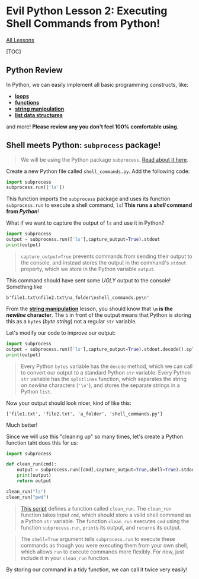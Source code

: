 # Evil Python Lesson 2: Executing Shell Commands from Python!

[All Lessons](https://zsiegel92.github.io/evilpython/)

[TOC]


## Python Review

In Python, we can easily implement all basic programming constructs, like:

* [**loops**](https://zsiegel92.github.io/Eitan_S/Lessons/Lesson_3_Loops/Python3.html)
* [**functions**](https://zsiegel92.github.io/Eitan_S/Lessons/Lesson_5_Functions/Python5.html)
* [**string manipulation**](https://zsiegel92.github.io/Eitan_S/Lessons/Lesson_4_Strings/Python4.html)
* [**list data structures**](https://zsiegel92.github.io/Eitan_S/Lessons/Lesson_6_Lists/Python6.html)

and more! **Please review any you don't feel 100% comfortable using**.

## Shell meets Python: `subprocess` package!

> We will be using the Python package `subprocess`. [Read about it here](https://docs.python.org/3.7/library/subprocess.html).

Create a new Python file called `shell_commands.py`. Add the following code:


```python
import subprocess
subprocess.run(['ls'])
```
This function imports the `subprocess` package and uses its function `subprocess.run` to execute a shell command, `ls`! **This runs a *shell* command from *Python***!

What if we want to capture the output of `ls` and use it in Python?

```python
import subprocess
output = subprocess.run(['ls'],capture_output=True).stdout
print(output)
```

> `capture_output=True` prevents commands from sending their output to the console, and instead stores the output in the command's `stdout` property, which we store in the Python variable `output`.

This command should have sent some *UGLY* output to the console! Something like

```shell
b'file1.txt\nfile2.txt\na_folder\nshell_commands.py\n'
```

From the [**string manipulation**](https://zsiegel92.github.io/Eitan_S/Lessons/Lesson_4_Strings/Python4.html) lesson, you should know that **`\n` is the *newline* character**. The `b` in front of the output means that Python is storing this as a `bytes` (*byte string*) not a regular `str` variable.

Let's modify our code to improve our output:

```python
import subprocess
output = subprocess.run(['ls'],capture_output=True).stdout.decode().splitlines()
print(output)
```

> Every Python `bytes` variable has the `decode` method, which we can call to convert our output to a standard Python `str` variable. Every Python `str` variable has the `splitlines` function, which separates the string on *newline* characters (`'\n'`), and stores the separate strings in a Python `list`.

Now your output should look nicer, kind of like this:

```shell
['file1.txt', 'file2.txt', 'a_folder', 'shell_commands.py']
```

Much better!

Since we will use this "cleaning up" so many times, let's create a Python function taht does this for us:


```python
import subprocess

def clean_run(cmd):
	output = subprocess.run([cmd],capture_output=True,shell=True).stdout.decode().splitlines()
	print(output)
	return output

clean_run("ls")
clean_run("pwd")
```

> [This script](https://github.com/zsiegel92/evilpython/blob/master/shell_commands.py) defines a function called `clean_run`. The `clean_run` function takes input `cmd`, which should store a valid shell command as a Python `str` variable. The function `clean_run` executes `cmd` using the function `subprocess.run`, `print`s its output, and `return`s its output.

> The `shell=True` argument tells `subprocess.run` to execute these commands as though you were executing them from your own shell, which allows `run` to execute commands more flexibly. For now, just include it in your `clean_run` function.

By storing our command in a tidy function, we can call it twice very easily!

